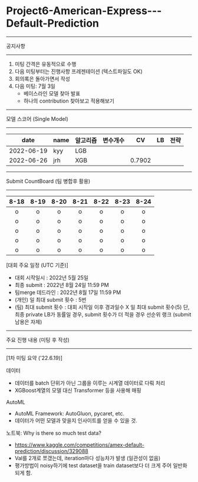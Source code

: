 # Project6-American-Express---Default-Prediction



<hr />
공지사항
<hr />

1. 미팅 간격은 유동적으로 수행
2. 다음 미팅부터는 진행사항 프레젠테이션 (텍스트파일도 OK) 
3. 회의록은 돌아가면서 작성
4. 다음 미팅: 7월 3일
   - 베이스라인 모델 찾아 발표
   - 하나의 contribution 찾아보고 적용해보기



<hr />
모델 스코어 (Single Model)
<hr />

| date| name | 알고리즘 | 변수개수 | CV | LB | 전략 |
|-----|------|---------|---------|----|-----|-----|
| 2022-06-19 | kyy | LGB |  |  |  |  |
| 2022-06-26 | jrh | XGB |  | 0.7902 |  |  |


<hr />
Submit CountBoard (팀 병합후 활용)
<hr />

| 8-18 | 8-19 | 8-20 | 8-21 | 8-22 | 8-23 | 8-24 |
|:----:|:----:|:----:|:----:|:----:|:----:|:----:|
|   o  |   o  |   o  |   o  |  o   |   o  |   o  |
|   o  |   o  |   o  |   o  |  o   |   o  |   o  |
|   o  |   o  |   o  |   o  |  o   |   o  |   o  |
|   o  |   o  |   o  |   o  |  o   |   o  |   o  |
|   o  |   o  |   o  |   o  |  o   |   o  |   o  | 


[대회 주요 일정 (UTC 기준)]
- 대회 시작일시 : 2022년 5월 25일 
- 최종 submit : 2022년 8월 24일 11:59 PM
- 팀merge 데드라인 : 2022년 8월 17일 11:59 PM
- (개인) 일 최대 submit 횟수 : 5번 
- (팀) 최대 submit 횟수 : 대회 시작일 이후 경과일수 X 일 최대 submit 횟수(5)
  단, 최종 private LB가 동률일 경우, submit 횟수가 더 적을 경우 선순위 랭크 (submit 남용은 자제)
  
 
<hr />
주요 진행 내용 (미팅 후 작성)
<hr />

[1차 미팅 요약 ('22.6.19)]

데이터
- 데이터를 batch 단위가 아닌 그룹을 이루는 시계열 데이터로 다뤄 처리
- XGBoost계열의 모델 대신 Transformer 등을 사용해 매핑 

AutoML
- AutoML Framework: AutoGluon, pycaret, etc.
- 데이터가 어떤 모델과 맞을지 인사이트를 얻을 수 있을 것.

노트북: Why is there so much test data?
- https://www.kaggle.com/competitions/amex-default-prediction/discussion/329088
- Val를 2개로 쪼갰는데, iteration마다 성능차가 발생 (일관성이 없음)
- 평가방법이 noisy하기에 test dataset을 train dataset보다 더 크게 주어 일반화되게 함.

